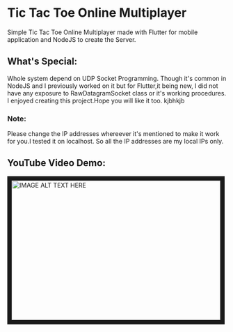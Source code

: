 # Tic Tac Toe Online Multiplayer

Simple Tic Tac Toe Online Multiplayer made with Flutter for mobile application and NodeJS to create the Server.

## What's Special:

Whole system depend on UDP Socket Programming. Though it's common in NodeJS and I previously worked on it but for Flutter,it being new, I did not have any exposure to RawDatagramSocket class or it's working procedures. I enjoyed creating this project.Hope you will like it too. kjbhkjb

### Note:

Please change the IP addresses whereever it's mentioned to make it work for you.I tested it on localhost. So all the IP addresses are my local IPs only.

## YouTube Video Demo:

<a href="http://www.youtube.com/watch?feature=player_embedded&v=fxMR8VEAb1s
" target="_blank"><img src="http://img.youtube.com/vi/fxMR8VEAb1s/0.jpg" 
alt="IMAGE ALT TEXT HERE" width="480" height="320" border="10" /></a>
